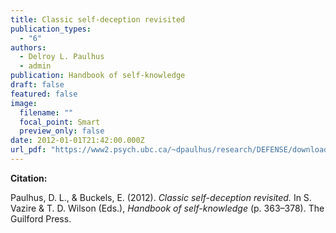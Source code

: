 ```yaml
---
title: Classic self-deception revisited
publication_types:
  - "6"
authors:
  - Delroy L. Paulhus
  - admin
publication: Handbook of self-knowledge
draft: false
featured: false
image:
  filename: ""
  focal_point: Smart
  preview_only: false
date: 2012-01-01T21:42:00.000Z
url_pdf: "https://www2.psych.ubc.ca/~dpaulhus/research/DEFENSE/downloads/Paulhus&Buckels.2012.pdf"
---
```

**Citation:**

Paulhus, D. L., & Buckels, E. (2012). *Classic self-deception revisited.* In S. Vazire & T. D. Wilson (Eds.), *Handbook of self-knowledge* (p. 363–378). The Guilford Press.
